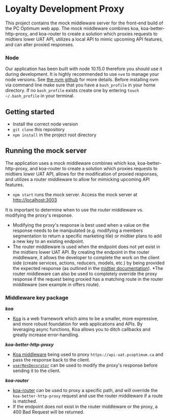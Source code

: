 # Loyalty Development Proxy
This project contains the mock middleware server for the front-end build of the PC Optimum web app. The mock middleware combines koa, koa-better-http-proxy, and koa-router to create a
solution which proxies requests to midtiers lower UAT API, utilizes a local API to mimic upcoming API features, and can alter proxied responses.

### Node
Our application has been built with node 10.15.0 therefore you should use it during development.
It is highly recommended to use `nvm` to manage your node versions. See [the nvm github](https://github.com/creationix/nvm) for more details.
Before installing nvm via command line make sure that you have a `bash_profile` in your home directory.
If no `bash_profile` exists create one by entering `touch ~/.bash_profile` in your terminal.

## Getting started
- Install the correct node version
- `git clone` this repository
- `npm install` in the project root directory

## Running the mock server
The application uses a mock middleware combines which koa, koa-better-http-proxy, and koa-router to create a solution which proxies requests to midtiers lower UAT API, allows for the modification of proxied responses, and utilizes a router middleware to allow for mimicking upcoming API features.
- `npm start` runs the mock server. Access the mock server at [http://localhost:3003](http://localhost:3003)

It is important to determine when to use the router middleware vs. modifying the proxy's response.

* Modifying the proxy's response is best used when a value on the response needs to be manipulated (e.g. modifying a members segmentation to return a specific marketing tile) or midtier plans to add a new key to an existing endpoint.
* The router middleware is used when the endpoint does not yet exist in the midtiers lower UAT API. By creating the endpoint in the router middleware, it allows the developer to complete the work on the client side (create services, actions, reducers, models, etc.) by being provided the expected response (as outlined in the [midtier documentation](https://docs.api.loblaw.digital/)).
*The router middleware can also be used to completely override the proxy response if the request being proxied has a matching route in the router middleware (see example in offers route).

### Middleware key package
***koa***
- [Koa](https://koajs.com/) is a web framework which aims to be a smaller, more expressive, and more robust foundation for web applications and APIs. By leveraging async functions, Koa allows you to ditch callbacks and greatly increase error-handling.

***koa-better-http-proxy***
- [Koa middleware](https://github.com/nsimmons/koa-better-http-proxy) being used to proxy `https://api-uat.pcoptimum.ca` and pass the response back to the client.
- [`userResDecorator`](https://github.com/nsimmons/koa-better-http-proxy#userresdecorator-supports-promise) can be used to modify the proxy's response before sending it to the client.

***koa-router***
- [koa-router](https://github.com/koajs/router/blob/master/API.md) can be used to proxy a specific path, and will override the `koa-better-http-proxy` request and use the router middleware if a route is matched.
- If the endpoint does not exist in the router middleware or the proxy, a 400 Bad Request will be returned.

